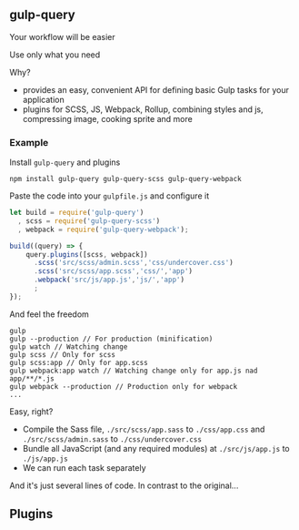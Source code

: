 ## gulp-query
Your workflow will be easier

Use only what you need

Why?
* provides an easy, convenient API for defining basic Gulp tasks for your application
* plugins for SCSS, JS, Webpack, Rollup, combining styles and js, compressing image, cooking sprite and more

### Example
Install `gulp-query` and plugins
```
npm install gulp-query gulp-query-scss gulp-query-webpack
```

Paste the code into your `gulpfile.js` and configure it
```javascript
let build = require('gulp-query')
  , scss = require('gulp-query-scss')
  , webpack = require('gulp-query-webpack');

build((query) => {
    query.plugins([scss, webpack])
      .scss('src/scss/admin.scss','css/undercover.css')
      .scss('src/scss/app.scss','css/','app')
      .webpack('src/js/app.js','js/','app')
      ;
});
```
And feel the freedom
```
gulp
gulp --production // For production (minification)
gulp watch // Watching change
gulp scss // Only for scss
gulp scss:app // Only for app.scss
gulp webpack:app watch // Watching change only for app.js nad app/**/*.js
gulp webpack --production // Production only for webpack
...
```

Easy, right?

* Compile the Sass file, `./src/scss/app.sass` to `./css/app.css` and `./src/scss/admin.sass` to `./css/undercover.css`
* Bundle all JavaScript (and any required modules) at `./src/js/app.js` to `./js/app.js`
* We can run each task separately

And it's just several lines of code. In contrast to the original... 

## Plugins